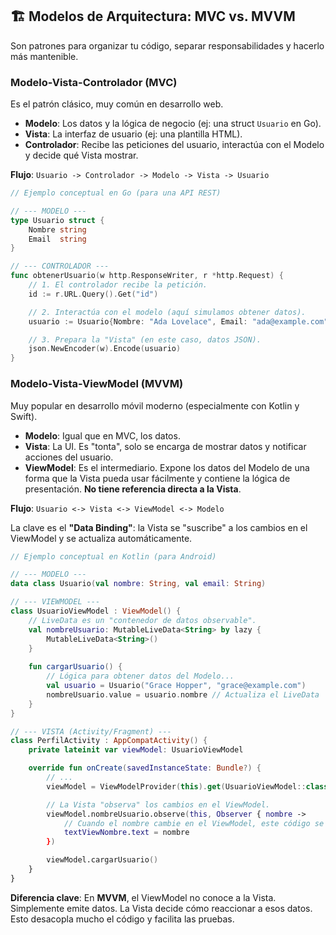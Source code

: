 ## 🏗️ Modelos de Arquitectura: MVC vs. MVVM

Son patrones para organizar tu código, separar responsabilidades y hacerlo más mantenible.

### Modelo-Vista-Controlador (MVC)

Es el patrón clásico, muy común en desarrollo web.

  * **Modelo**: Los datos y la lógica de negocio (ej: una struct `Usuario` en Go).
  * **Vista**: La interfaz de usuario (ej: una plantilla HTML).
  * **Controlador**: Recibe las peticiones del usuario, interactúa con el Modelo y decide qué Vista mostrar.

**Flujo**: `Usuario -> Controlador -> Modelo -> Vista -> Usuario`

```go
// Ejemplo conceptual en Go (para una API REST)

// --- MODELO ---
type Usuario struct {
    Nombre string
    Email  string
}

// --- CONTROLADOR ---
func obtenerUsuario(w http.ResponseWriter, r *http.Request) {
    // 1. El controlador recibe la petición.
    id := r.URL.Query().Get("id")

    // 2. Interactúa con el modelo (aquí simulamos obtener datos).
    usuario := Usuario{Nombre: "Ada Lovelace", Email: "ada@example.com"}

    // 3. Prepara la "Vista" (en este caso, datos JSON).
    json.NewEncoder(w).Encode(usuario)
}
```

### Modelo-Vista-ViewModel (MVVM)

Muy popular en desarrollo móvil moderno (especialmente con Kotlin y Swift).

  * **Modelo**: Igual que en MVC, los datos.
  * **Vista**: La UI. Es "tonta", solo se encarga de mostrar datos y notificar acciones del usuario.
  * **ViewModel**: Es el intermediario. Expone los datos del Modelo de una forma que la Vista pueda usar fácilmente y contiene la lógica de presentación. **No tiene referencia directa a la Vista**.

**Flujo**: `Usuario <-> Vista <-> ViewModel <-> Modelo`

La clave es el **"Data Binding"**: la Vista se "suscribe" a los cambios en el ViewModel y se actualiza automáticamente.

```kotlin
// Ejemplo conceptual en Kotlin (para Android)

// --- MODELO ---
data class Usuario(val nombre: String, val email: String)

// --- VIEWMODEL ---
class UsuarioViewModel : ViewModel() {
    // LiveData es un "contenedor de datos observable".
    val nombreUsuario: MutableLiveData<String> by lazy {
        MutableLiveData<String>()
    }
    
    fun cargarUsuario() {
        // Lógica para obtener datos del Modelo...
        val usuario = Usuario("Grace Hopper", "grace@example.com")
        nombreUsuario.value = usuario.nombre // Actualiza el LiveData
    }
}

// --- VISTA (Activity/Fragment) ---
class PerfilActivity : AppCompatActivity() {
    private lateinit var viewModel: UsuarioViewModel

    override fun onCreate(savedInstanceState: Bundle?) {
        // ...
        viewModel = ViewModelProvider(this).get(UsuarioViewModel::class.java)

        // La Vista "observa" los cambios en el ViewModel.
        viewModel.nombreUsuario.observe(this, Observer { nombre ->
            // Cuando el nombre cambie en el ViewModel, este código se ejecuta.
            textViewNombre.text = nombre
        })

        viewModel.cargarUsuario()
    }
}
```

**Diferencia clave**: En **MVVM**, el ViewModel no conoce a la Vista. Simplemente emite datos. La Vista decide cómo reaccionar a esos datos. Esto desacopla mucho el código y facilita las pruebas.
